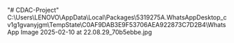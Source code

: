 "# CDAC-Project" 
 C:\Users\LENOVO\AppData\Local\Packages\5319275A.WhatsAppDesktop_cv1g1gvanyjgm\TempState\C0AF9DAB3E9F53706AEA922873C7D2B4\WhatsApp Image 2025-02-10 at 22.08.29_70b5ebbe.jpg
